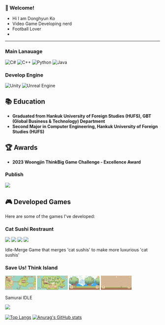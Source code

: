 <!-- info -->
### :wave: Welcome!


<!-- David -->


- Hi I am Donghyun Ko
- Video Game Developing nerd
- Football Lover
- 

------
<!-- Language logo-->
### Main Lanauage
![C#](https://img.shields.io/badge/C%23-239120.svg?style=for-the-badge&logo=c-sharp&logoColor=white)
![C++](https://img.shields.io/badge/C++-00599C.svg?style=for-the-badge&logo=c%2B%2B&logoColor=white)
![Python](https://img.shields.io/badge/Python-3776AB.svg?style=for-the-badge&logo=python&logoColor=white)
![Java](https://img.shields.io/badge/Java-E34F26.svg?style=for-the-badge&logo=java&logoColor=white)

### Develop Engine
![Unity](https://img.shields.io/badge/Unity-100000.svg?style=for-the-badge&logo=unity&logoColor=white)
![Unreal Engine](https://img.shields.io/badge/Unreal%20Engine-313131.svg?style=for-the-badge&logo=unreal-engine&logoColor=white)

## 📚 Education

- **Graduated from Hankuk University of Foreign Studies (HUFS), GBT (Global Business & Technology) Department**
- **Second Major in Computer Engineering, Hankuk University of Foreign Studies (HUFS)**

## 🏆 Awards

- **2023 Woongjin ThinkBig Game Challenge - Excellence Award**
### Publish
<img src="https://img.shields.io/badge/amazon%20aws-%23232F3E.svg?&style=for-the-badge&logo=amazon%20aws&logoColor=white" />

## 🎮 Developed Games

Here are some of the games I've developed:

### Cat Sushi Restraunt
<p float="left">
  <img src="URL_to_image_of_game_1_1" width="100">
  <img src="URL_to_image_of_game_1_2" width="100">
  <img src="URL_to_image_of_game_1_3" width="100">
  <img src="URL_to_image_of_game_1_4" width="100">
</p>
Idle-Merge Game that merges 'cat sushis' to make more luxurious 'cat sushis'  

### Save Us! Think Island
<p float="left">
 <img src="https://github.com/kodh0206/kodh0206/blob/master/Think1.jpg" width="100">
<img src="https://github.com/kodh0206/kodh0206/blob/master/Think2.jpg" width="100">
<img src="https://github.com/kodh0206/kodh0206/blob/master/Think3.jpg" width="100">
<img src="https://github.com/kodh0206/kodh0206/blob/master/Think4.jpg" width="100">
</p
*2023 Woongjin ThinkBig Game Challenge - Excellence Award** Winning Game
educational video games combined with SNG and Wario-like Games. 
Aimed for younger children(6-13) 

### Samurai IDLE
<p float="left"> <img src="URL_to_image_of_game_1_4" width="100"></p
*On the  Development* is going to be released this March!


<div align="center">
  
<!-- most used language -->
[![Top Langs](https://github-readme-stats.vercel.app/api/top-langs/?username=kodh0206&layout=compact)](https://github.com/kodh0206/github-readme-stats) <!-- Github Status --> [![Anurag's GitHub stats](https://github-readme-stats.vercel.app/api?username=kodh0206)](https://github.com/anuraghazra/github-readme-stats)
</div>
